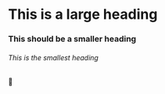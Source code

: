 # This is a large heading

### This should be a smaller heading

###### This is the smallest heading

:wave:
